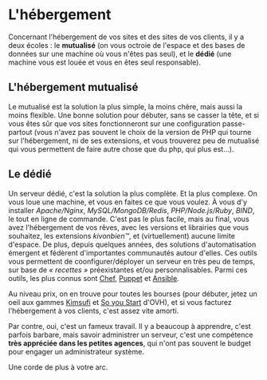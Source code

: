 # L'hébergement

Concernant l'hébergement de vos sites et des sites de vos clients, il y a deux écoles : le **mutualisé** (on vous octroie de l'espace et des bases de données sur une machine où vous n'êtes pas seul), et le **dédié** (une machine vous est louée et vous en êtes seul responsable).

## L'hébergement mutualisé

Le mutualisé est la solution la plus simple, la moins chère, mais aussi la moins flexible. Une bonne solution pour débuter, sans se casser la tête, et si vous êtes sûr que vos sites fonctionneront sur une configuration passe-partout (vous n'avez pas souvent le choix de la version de PHP qui tourne sur l'hébergement, ni de ses extensions, et vous trouverez peu de mutualisé qui vous permettent de faire autre chose que du php, qui plus est…).

## Le dédié

Un serveur dédié, c'est la solution la plus complète. Et la plus complexe. On vous loue une machine, et vous en faites ce que vous voulez. À vous d'y installer *Apache/Nginx*, *MySQL/MongoDB/Redis*, *PHP/Node.js/Ruby*, *BIND*, le tout en ligne de commande.
C'est pas le plus facile, mais au final, vous avez l'hébergement de vos rêves, avec les versions et librairies que vous souhaitez, les extensions *kivonbien™*, et (virtuellement) aucune limite d'espace.
De plus, depuis quelques années, des solutions d'automatisation émergent et fédèrent d'importantes communautés autour d'elles. Ces outils vous permettent de coonfigurer/déployer un serveur en très peu de temps, sur base de *« recettes »* préexistantes et/ou personnalisables. Parmi ces outils, les plus connus sont [Chef](http://www.getchef.com/chef/), [Puppet](http://puppetlabs.com) et [Ansible](http://www.ansible.com).

Au niveau prix, on en trouve pour toutes les bourses (pour débuter, jetez un oeil aux gammes [Kimsufi](http://www.kimsufi.com/fr/) et [So you Start](http://www.soyoustart.com/fr/) d'OVH), et si vous facturez l'hébergement à vos clients, c'est assez vite amorti.

Par contre, oui, c'est un fameux travail. Il y a beaucoup à apprendre, c'est parfois barbare, mais savoir administrer un serveur, c'est une compétence **très appréciée dans les petites agences**, qui n'ont pas souvent le budget pour engager un administrateur système.

Une corde de plus à votre arc.
